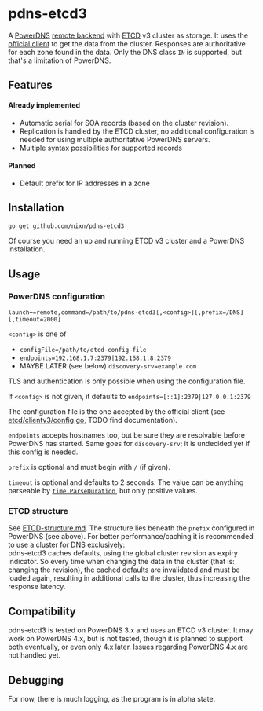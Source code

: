 # pdns-etcd3

A [PowerDNS][pdns] [remote backend][pdns-remote] with [ETCD][etcd] v3 cluster as storage.
It uses the [official client](https://github.com/coreos/etcd/tree/master/clientv3/)
to get the data from the cluster. Responses are authoritative for each zone found in
the data. Only the DNS class `IN` is supported, but that's a limitation of PowerDNS.

## Features

#### Already implemented

* Automatic serial for SOA records (based on the cluster revision).
* Replication is handled by the ETCD cluster, no additional configuration is needed for using multiple authoritative PowerDNS servers.
* Multiple syntax possibilities for supported records

#### Planned

* Default prefix for IP addresses in a zone

## Installation

```sh
go get github.com/nixn/pdns-etcd3
```

Of course you need an up and running ETCD v3 cluster and a PowerDNS installation.

## Usage

### PowerDNS configuration
```
launch+=remote,command=/path/to/pdns-etcd3[,<config>][,prefix=/DNS][,timeout=2000]
```
`<config>` is one of
* `configFile=/path/to/etcd-config-file`
* `endpoints=192.168.1.7:2379|192.168.1.8:2379`
* MAYBE LATER (see below) `discovery-srv=example.com`

TLS and authentication is only possible when using the configuration file.

If `<config>` is not given, it defaults to `endpoints=[::1]:2379|127.0.0.1:2379`

The configuration file is the one accepted by the official client
(see [etcd/clientv3/config.go](https://github.com/coreos/etcd/blob/master/clientv3/config.go),
TODO find documentation).

`endpoints` accepts hostnames too, but be sure they are resolvable before PowerDNS
has started. Same goes for `discovery-srv`; it is undecided yet if this config is needed.

`prefix` is optional and must begin with `/` (if given).

`timeout` is optional and defaults to 2 seconds. The value can be anything parseable
by [`time.ParseDuration`](https://golang.org/pkg/time/#ParseDuration), but only positive values.

### ETCD structure

See [ETCD-structure.md][ETCD-structure]. The structure lies beneath the `prefix`
configured in PowerDNS (see above). For better performance/caching it is
recommended to use a cluster for DNS exclusively:<br>
pdns-etcd3 caches defaults, using the global cluster revision as expiry indicator.
So every time when changing the data in the cluster (that is: changing the revision),
the cached defaults are invalidated and must be loaded again, resulting in additional
calls to the cluster, thus increasing the response latency.

## Compatibility

pdns-etcd3 is tested on PowerDNS&nbsp;3.x and uses an ETCD&nbsp;v3 cluster. It
may work on PowerDNS&nbsp;4.x, but is not tested, though it is planned to
support both eventually, or even only 4.x later. Issues regarding
PowerDNS&nbsp;4.x are not handled yet.

## Debugging

For now, there is much logging, as the program is in alpha state.

[pdns]: https://www.powerdns.com/
[pdns-remote]: https://doc.powerdns.com/3/authoritative/backend-remote/
[etcd]: https://github.com/coreos/etcd/
[etcd-structure]: ETCD-structure.md
